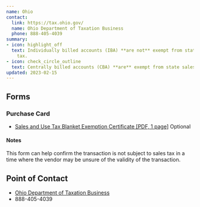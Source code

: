 ```yaml
---
name: Ohio
contact:
  link: https://tax.ohio.gov/
  name: Ohio Department of Taxation Business
  phone: 888-405-4039
summary:
- icon: highlight_off
  text: Individually billed accounts (IBA) **are not** exempt from state sales
    tax.
- icon: check_circle_outline
  text: Centrally billed accounts (CBA) **are** exempt from state sales tax.
updated: 2023-02-15
---
```


## Forms

### Purchase Card

* [Sales and Use Tax Blanket Exemption Certificate [PDF, 1 page]](https://tax.ohio.gov/static/forms/fill-in/sales_and_use/exemption_certificates/st_stec_b_fi.pdf) <span class="usa-tag">Optional</span>

#### Notes

This form can help confirm the transaction is not subject to sales tax in a time where the vendor may be unsure of the validity of the transaction.

## Point of Contact
- [Ohio Department of Taxation Business](https://tax.ohio.gov/)
- 888-405-4039